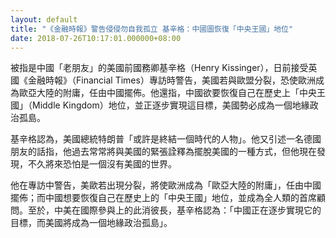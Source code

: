 ```yaml
---
layout: default
title: "《金融時報》警告侵侵勿自我孤立 基辛格：中國圖恢復「中央王國」地位"
date: 2018-07-26T10:17:01.000000+08:00
---
```


被指是中國「老朋友」的美國前國務卿基辛格（Henry Kissinger），日前接受英國《金融時報》（Financial Times）專訪時警告，美國若與歐盟分裂，恐使歐洲成為歐亞大陸的附庸，任由中國擺佈。他還指，中國欲要恢復自己在歷史上「中央王國」（Middle Kingdom）地位，並正逐步實現這目標，美國勢必成為一個地緣政治孤島。

基辛格認為，美國總統特朗普「或許是終結一個時代的人物」。他又引述一名德國朋友的話指，他過去常常將與美國的緊張詮釋為擺脫美國的一種方式，但他現在發現，不久將來恐怕是一個沒有美國的世界。

他在專訪中警告，美歐若出現分裂，將使歐洲成為「歐亞大陸的附庸」，任由中國擺佈；而中國想要恢復自己在歷史上的「中央王國」地位，並成為全人類的首席顧問。至於，中美在國際參與上的此消彼長，基辛格認為：「中國正在逐步實現它的目標，而美國將成為一個地緣政治孤島」。 

